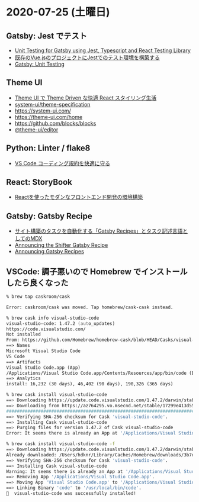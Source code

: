 # 2020-07-25 (土曜日)

## Gatsby: Jest でテスト

- [Unit Testing for Gatsby using Jest, Typescript and React Testing Library](https://dev.to/k0d3d/unit-testing-for-gatsby-using-jest-typescript-and-react-testing-library-i7p)
- [既存のVue.jsのプロジェクトにJestでのテスト環境を構築する](https://qiita.com/dnrsm/items/ff34cc5b67ee8cd9fd6d)
- [Gatsby: Unit Testing](https://www.gatsbyjs.org/docs/unit-testing/)

## Theme UI

- [Theme UI で Theme Driven な快適 React スタイリング生活](https://qiita.com/SotaSuzuki/items/f2993afcaf2bdd438c29#theme-ui)
- [system-ui/theme-specification](https://github.com/system-ui/theme-specification)
- https://system-ui.com/
- https://theme-ui.com/home
- https://github.com/blocks/blocks
- [@theme-ui/editor](https://github.com/system-ui/theme-ui/tree/master/packages/editor)

## Python: Linter / flake8

- [VS Code コーディング規約を快適に守る](https://qiita.com/firedfly/items/00c34018581c6cec9b84)

## React: StoryBook

- [Reactを使ったモダンなフロントエンド開発の環境構築](https://qiita.com/toshi-toma/items/8ee55304f09b5840b9a4)

## Gatsby: Gatsby Recipe

- [サイト構築のタスクを自動化する「Gatsby Recipes」とタスク記述言語としてのMDX](https://qiita.com/mottox2/items/171118b6de0900034b18)
- [Announcing the Shifter Gatsby Recipe](https://www.getshifter.io/blog/announcing-the-shifter-gatsby-recipe)
- [Announcing Gatsby Recipes](https://www.gatsbyjs.org/blog/2020-04-15-announcing-gatsby-recipes/)

## VSCode: 調子悪いので Homebrew でインストールしたら良くなった

~~~zsh
% brew tap caskroom/cask

Error: caskroom/cask was moved. Tap homebrew/cask-cask instead.
~~~

~~~zsh
% brew cask info visual-studio-code
visual-studio-code: 1.47.2 (auto_updates)
https://code.visualstudio.com/
Not installed
From: https://github.com/Homebrew/homebrew-cask/blob/HEAD/Casks/visual-studio-code.rb
==> Names
Microsoft Visual Studio Code
VS Code
==> Artifacts
Visual Studio Code.app (App)
/Applications/Visual Studio Code.app/Contents/Resources/app/bin/code (Binary)
==> Analytics
install: 16,232 (30 days), 46,402 (90 days), 190,326 (365 days)
~~~

~~~zsh
% brew cask install visual-studio-code
==> Downloading https://update.code.visualstudio.com/1.47.2/darwin/stable
==> Downloading from https://az764295.vo.msecnd.net/stable/17299e413d5590b14ab0340ea477cdd86ff13daf/VSCode-darwin-stable.zip
######################################################################## 100.0%
==> Verifying SHA-256 checksum for Cask 'visual-studio-code'.
==> Installing Cask visual-studio-code
==> Purging files for version 1.47.2 of Cask visual-studio-code
Error: It seems there is already an App at '/Applications/Visual Studio Code.app'.
~~~

~~~zsh
% brew cask install visual-studio-code -f
==> Downloading https://update.code.visualstudio.com/1.47.2/darwin/stable
Already downloaded: /Users/hdknr/Library/Caches/Homebrew/downloads/3b7d779f6c71ef8f17e9169b2a940f285dc326f358ec36082d0b75b1cf9ecb95--VSCode-darwin-stable.zip
==> Verifying SHA-256 checksum for Cask 'visual-studio-code'.
==> Installing Cask visual-studio-code
Warning: It seems there is already an App at '/Applications/Visual Studio Code.app'; overwriting.
==> Removing App '/Applications/Visual Studio Code.app'.
==> Moving App 'Visual Studio Code.app' to '/Applications/Visual Studio Code.app'.
==> Linking Binary 'code' to '/usr/local/bin/code'.
🍺  visual-studio-code was successfully installed!
~~~

